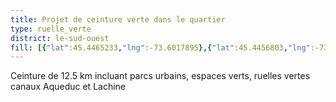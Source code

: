 ```yaml
---
title: Projet de ceinture verte dans le quartier
type: ruelle_verte
district: le-sud-ouest
fill: [{"lat":45.4465233,"lng":-73.6017895},{"lat":45.4456803,"lng":-73.5966396}]
---
```


Ceinture de 12.5 km incluant parcs urbains, espaces verts, ruelles vertes canaux Aqueduc et Lachine